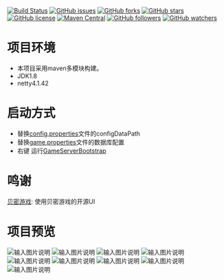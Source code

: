 
[![Build Status](https://travis-ci.org/GameUnion/GameServer.svg?branch=master)](https://travis-ci.org/GameUnion/GameServer)
[![GitHub issues](https://img.shields.io/github/issues/GameUnion/GameServer.svg)](https://github.com/GameUnion/GameServer/issues)
[![GitHub forks](https://img.shields.io/github/forks/GameUnion/GameServer.svg)](https://github.com/GameUnion/GameServer/network)
[![GitHub stars](https://img.shields.io/github/stars/GameUnion/GameServer.svg)](https://github.com/GameUnion/GameServer/stargazers)
[![GitHub license](https://img.shields.io/badge/license-Apache%202-blue.svg)](https://raw.githubusercontent.com/GameUnion/GameServer/master/LICENSE)
[![Maven Central](https://img.shields.io/maven-central/v/org.apache.maven/apache-maven.svg)]()
[![GitHub followers](https://img.shields.io/github/followers/houko.svg?style=social&label=Follow)]()
[![GitHub watchers](https://img.shields.io/github/watchers/GameUnion/GameServer.svg?style=social&label=Watch)]()

# 项目环境
- 本项目采用maven多模块构建。
- JDK1.8
- netty4.1.42


# 启动方式
- 替换[config.properties](server/src/main/resources/config.properties)文件的configDataPath
- 替换[game.properties](server/src/main/resources/game.properties)文件的数据库配置
- 右键 运行[GameServerBootstrap](server/src/main/java/info/xiaomo/server/GameServerBootstrap.java)


# 鸣谢
[贝密游戏](http://git.oschina.net/beimigame/beimi): 使用贝密游戏的开源UI


# 项目预览

![输入图片说明](screenshot/大厅.png "屏幕截图.png")
![输入图片说明](screenshot/大厅2.png "屏幕截图.png")
![输入图片说明](screenshot/majiang.jpeg "屏幕截图.png")
![输入图片说明](screenshot/分享.png "屏幕截图.png")
![输入图片说明](screenshot/反馈.png "屏幕截图.png")
![输入图片说明](screenshot/房间号.png "屏幕截图.png")
![输入图片说明](screenshot/加入房间.png "屏幕截图.png")
![输入图片说明](screenshot/消息.png "屏幕截图.png")
![输入图片说明](screenshot/设置.png "屏幕截图.png")      
